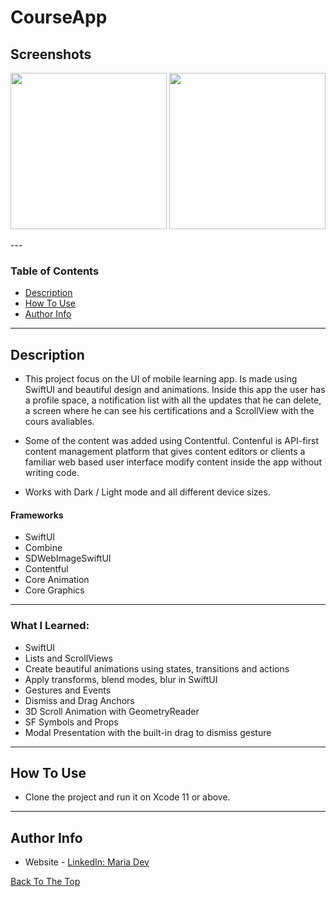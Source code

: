 # CourseApp

## Screenshots

<p float="left">
<img src="https://github.com/mariadev/CourseApp/blob/main/ScreenShots/example1.gif" width="250">
<img src="https://github.com/mariadev/CourseApp/blob/main/ScreenShots/example2.gif" width="250">
</p>
---

### Table of Contents

- [Description](#description)
- [How To Use](#how-to-use)
- [Author Info](#author-info)

---

## Description

- This project focus on the UI of mobile learning app. Is made using SwiftUI and beautiful design and animations. Inside this app the user has a profile space, a notification list with all the updates that he can delete, a screen where he can see his certifications and a ScrollView with the cours avaliables.

- Some of the content was added using Contentful. Contenful is API-first content management platform that gives content editors or clients a familiar web based user interface modify content inside the app without writing code.

- Works with Dark / Light mode and all different device sizes.

#### Frameworks

- SwiftUI
- Combine
- SDWebImageSwiftUI
- Contentful
- Core Animation
- Core Graphics

---
### What I Learned:
- SwiftUI
- Lists and ScrollViews
- Create beautiful animations using states, transitions and actions
- Apply transforms, blend modes, blur in SwiftUI 
- Gestures and Events
- Dismiss and Drag Anchors
- 3D Scroll Animation with GeometryReader 
- SF Symbols and Props
- Modal Presentation with the built-in drag to dismiss gesture
---

## How To Use

- Clone the project and run it on Xcode 11 or above.
---

## Author Info

- Website - [LinkedIn: Maria Dev](https://www.linkedin.com/in/mariadev/)

[Back To The Top](#CourseApp)
